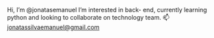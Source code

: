  Hi, I’m @jonatasemanuel
 I’m interested in back- end, 
 currently learning python and 
 looking to collaborate on technology team.
 📫 jonatassilvaemanuel@gmail.com
